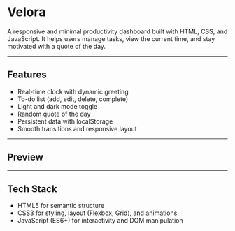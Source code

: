 # Velora

A responsive and minimal productivity dashboard built with HTML, CSS, and JavaScript. It helps users manage tasks, view the current time, and stay motivated with a quote of the day.

---

## Features

- Real-time clock with dynamic greeting
- To-do list (add, edit, delete, complete)
- Light and dark mode toggle
- Random quote of the day
- Persistent data with localStorage
- Smooth transitions and responsive layout

---

## Preview



---

## Tech Stack

- HTML5 for semantic structure
- CSS3 for styling, layout (Flexbox, Grid), and animations
- JavaScript (ES6+) for interactivity and DOM manipulation





